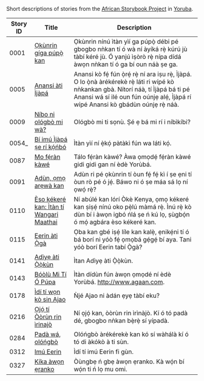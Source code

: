 Short descriptions of stories from the [African Storybook Project](http://my.africanstorybook.org) in [Yoruba](https://github.com/global-asp/asp-source/tree/master/yo).

Story ID | Title | Description
-------- | ----- | -----------
0001 | [Ọkùnrin gíga púpọ̀ kan](http://my.africanstorybook.org/stories/%E1%BB%8Dk%C3%B9nrin-g%C3%ADga-p%C3%BAp%E1%BB%8D%CC%80-kan) | Ọkùnrin nínú ìtàn yìí ga púpọ̀ débi pé gbogbo nǹkan tí ó wà ní àyíká rẹ̀ kúrú jù tàbí kéré jù. Ó yanjú ìṣòrò rẹ̀ nípa dídá àwọn nǹkan tí ó ga bí oun náà ṣe ga.
0005 | [Anansi àti Ìjàpá](http://my.africanstorybook.org/stories/anansi-%C3%A0ti-%C3%ACj%C3%A0p%C3%A1) | Anansi kò fẹ́ fún ọ̀rẹ́ rẹ̀ ní ara iṣu rẹ̀, Ìjàpá. O lo ọ̀nà àrékérekè rẹ̀ láti ri wípé kò nǹkankan gbà. Nítorí náà, tí Ìjàpá bá ti pé Anansi wá sí ilé oun fún oúnjẹ alẹ́, Ìjàpá rí wípé Anansi kò gbádùn oúnjẹ rẹ̀ náà. 
0009 | [Níbo ni ológbò mi wà?](http://my.africanstorybook.org/stories/n%C3%ADbo-ni-ol%C3%B3gb%C3%B2-mi-w%C3%A0-1) | Ológbò mi ti sọnù. Ṣé ẹ bá mi rí i níbìkíbi?
0054_ | [Bí imú Ìjàpá ṣe rí kọ́ńbó](http://my.africanstorybook.org/stories/b%C3%AD-im%C3%BA-%C3%ACj%C3%A0p%C3%A1-%E1%B9%A3e-r%C3%AD-k%E1%BB%8D%CC%81%C5%84b%C3%B3) | Ìtàn yìí ní ẹ̀kọ́ pàtàkì fún wa láti kọ́.   
0087 | [Mo fẹ́ràn kàwé](http://my.africanstorybook.org/stories/mo-f%E1%BA%B9%CC%81ra%CC%80n-ka%CC%80we%CC%81) | Tálo fẹ́ràn kàwé? Àwa ọmọdẹ́ fẹ́ràn kàwé gidi gidi gan ní èdè Yorùbá.
0091 | [Adùn, ọmọ arẹwà kan](http://my.africanstorybook.org/stories/ad%C3%B9n-%E1%BB%8Dm%E1%BB%8D-ar%E1%BA%B9w%C3%A0-kan) | Adùn ri pé ọkùnrin tí òun fẹ́ fẹ́ kì í ṣe ẹni tí òun rò pé ó jẹ́. Báwo ni ó ṣe máa sá lọ ní ọwọ́ rẹ̀?   
0110 | [Èso kékeré kan: Ìtàn tí Wangari Maathai](http://my.africanstorybook.org/stories/%C3%A8so-k%C3%A9ker%C3%A9-kan-%C3%ACt%C3%A0n-t%C3%AD-wangari-maathai) | Ní abúlé kan lórí Òkè Kenya, ọmọ kékeré kan ṣiṣẹ́ nínú oko pẹ̀lú màmá rẹ̀. Ìnú rẹ̀ kò dùn bí i àwọn igbó ńlá ṣe ń kú lọ, ṣùgbọ́n ó mọ́ agbára èso kékeré kan.
0115 | [Eerin àti Ọ̀gà](http://my.africanstorybook.org/stories/eerin-%C3%A0ti-%E1%BB%8D%CC%80g%C3%A0) | Ọba kan gbé iṣẹ́ líle kan kalẹ̀, ẹnikẹ́ni tí ó bá borí ni yóò fẹ́ ọmọbá gẹ́gẹ́ bí aya. Tani yóò borí Eerin tabí Ọ̀gà?
0141 | [Adìyẹ àti Ọ̀ọ̀kùn](http://my.africanstorybook.org/stories/ad%C3%ACy%E1%BA%B9-%C3%A0ti-%E1%BB%8D%CC%80%E1%BB%8D%CC%80k%C3%B9n) | Ìtan Adìyẹ àti Ọ̀ọ̀kùn.
0143 | [Bóòlù Mi Tí Ó Púpa](http://my.africanstorybook.org/stories/b%C3%B3%C3%B2l%C3%B9-mi-t%C3%AD-%C3%B3-p%C3%BApa) | Ìtàn dídùn fún àwọn ọmọdé ní èdè Yorùbá. http://www.agaan.com.
0178 | [Ìdí tí wọn kò sin Ajao](http://my.africanstorybook.org/stories/%C3%ACd%C3%AD-t%C3%AD-w%E1%BB%8Dn-k%C3%B2-sin-ajao) | Ǹjé Ajao ni àdán ẹyẹ tàbí eku?
0216 | [Ọjọ́ tí Òòrùn rin ìrinajò](http://my.africanstorybook.org/stories/%E1%BB%8Dj%E1%BB%8D%CC%81-t%C3%AD-%C3%B2%C3%B2r%C3%B9n-rin-%C3%ACrinaj%C3%B2) | Ní ọjọ́ kan, òòrùn rin ìrìnàjò. Kí ó tó padà dé, gbogbo nǹkan bẹ̀rẹ̀ sí yípadà.
0284 | [Padà wá, olóńgbò](http://my.africanstorybook.org/stories/pad%C3%A0-w%C3%A1-ol%C3%B3%C5%84gb%C3%B2) | Olóńgbò àrékérekè kan kó sí wàhálà kí ó tó di àkókò à ti sùn.
0312 | [Imú Eerin](http://my.africanstorybook.org/stories/im%C3%BA-eerin) | Ìdí tí imú Eerin fi gùn. 
0327 | [Kíka àwọn ẹranko](http://my.africanstorybook.org/stories/k%C3%ADka-%C3%A0w%E1%BB%8Dn-%E1%BA%B9ranko) | Òùngbẹ ń gbẹ àwọn ẹranko. Kà wọ́n bí wọ́n ti ń lọ mu omi.
